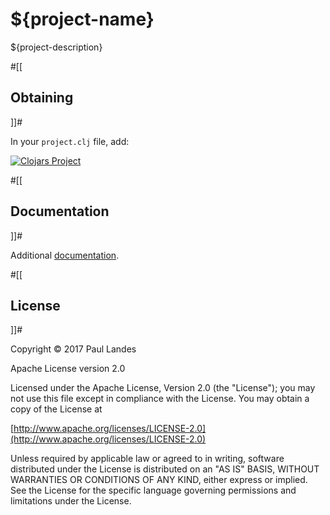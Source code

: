 # ${project-name}

${project-description}

#[[
## Obtaining
]]#

In your `project.clj` file, add:

[![Clojars Project](https://clojars.org/${sub-group}/${group}/latest-version.svg)](https://clojars.org/${sub-group}/${group}/)


#[[
## Documentation
]]#

Additional [documentation](https://${user}.github.io/${project}/codox/index.html).


#[[
## License
]]#

Copyright © 2017 Paul Landes

Apache License version 2.0

Licensed under the Apache License, Version 2.0 (the "License");
you may not use this file except in compliance with the License.
You may obtain a copy of the License at

[http://www.apache.org/licenses/LICENSE-2.0](http://www.apache.org/licenses/LICENSE-2.0)

Unless required by applicable law or agreed to in writing, software
distributed under the License is distributed on an "AS IS" BASIS,
WITHOUT WARRANTIES OR CONDITIONS OF ANY KIND, either express or implied.
See the License for the specific language governing permissions and
limitations under the License.
